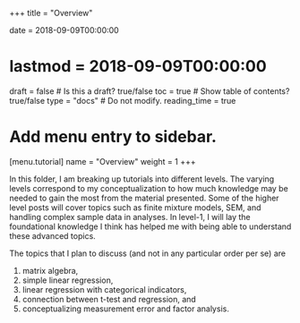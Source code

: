 +++
title = "Overview"

date = 2018-09-09T00:00:00
# lastmod = 2018-09-09T00:00:00

draft = false  # Is this a draft? true/false
toc = true  # Show table of contents? true/false
type = "docs"  # Do not modify.
reading_time = true
# Add menu entry to sidebar.
[menu.tutorial]
  name = "Overview"
  weight = 1
+++

In this folder, I am breaking up tutorials into different levels.
The varying levels correspond to my conceptualization to how much knowledge may be needed to gain the most from the material presented.
Some of the higher level posts will cover topics such as finite mixture models, SEM, and handling complex sample data in analyses. 
In level-1, I will lay the foundational knowledge I think has helped me with being able to understand these advanced topics. 

The topics that I plan to discuss (and not in any particular order per se) are

  1. matrix algebra,
  2. simple linear regression,
  3. linear regression with categorical indicators,
  4. connection between t-test and regression, and
  5. conceptualizing measurement error and factor analysis.
